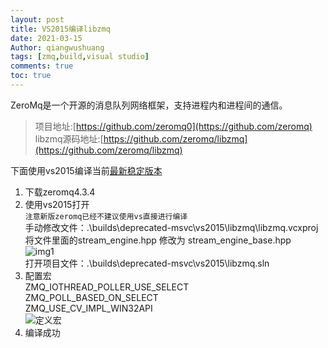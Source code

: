 ```yaml
---
layout: post
title: VS2015编译libzmq
date: 2021-03-15
Author: qiangwushuang 
tags: [zmq,build,visual studio]
comments: true
toc: true
---
```


ZeroMq是一个开源的消息队列网络框架，支持进程内和进程间的通信。  
> 项目地址:[https://github.com/zeromq0](https://github.com/zeromq)  
> libzmq源码地址:[https://github.com/zeromq/libzmq](https://github.com/zeromq/libzmq)  

下面使用vs2015编译当前[最新稳定版本](https://github.com/zeromq/libzmq/releases/download/v4.3.4/zeromq-4.3.4.zip)  

1. 下载zeromq4.3.4  
2. 使用vs2015打开  
```注意新版zeromq已经不建议使用vs直接进行编译```  
手动修改文件：.\builds\deprecated-msvc\vs2015\libzmq\libzmq.vcxproj  
将文件里面的stream_engine.hpp 修改为 stream_engine_base.hpp  
![img1](https://tva1.sinaimg.cn/large/8343d05bgy1gokj9dr3rzj20i305uwf4.jpg)  
打开项目文件：.\builds\deprecated-msvc\vs2015\libzmq.sln  
3. 配置宏  
ZMQ_IOTHREAD_POLLER_USE_SELECT  
ZMQ_POLL_BASED_ON_SELECT  
ZMQ_USE_CV_IMPL_WIN32API  
![定义宏](https://tva1.sinaimg.cn/large/8343d05bgy1gokjbs6dd5j21080ahdgd.jpg)  
4. 编译成功  